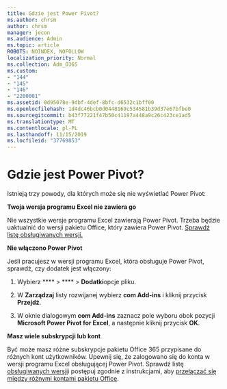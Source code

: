 ```yaml
---
title: Gdzie jest Power Pivot?
ms.author: chrsm
author: chrsm
manager: jecon
ms.audience: Admin
ms.topic: article
ROBOTS: NOINDEX, NOFOLLOW
localization_priority: Normal
ms.collection: Adm_O365
ms.custom:
- "144"
- "145"
- "146"
- "2200001"
ms.assetid: 0d95078e-9dbf-4def-8bfc-d6532c1bff00
ms.openlocfilehash: 1d4dc46bcb0d0448169c534581b39d37e67bfbe0
ms.sourcegitcommit: b43f77221f47b50c41197a448a9c26c423ce1ad5
ms.translationtype: MT
ms.contentlocale: pl-PL
ms.lasthandoff: 11/15/2019
ms.locfileid: "37769853"
---
```

# <a name="where-is-power-pivot"></a>Gdzie jest Power Pivot?

Istnieją trzy powody, dla których może się nie wyświetlać Power Pivot:
  
**Twoja wersja programu Excel nie zawiera go**
  
Nie wszystkie wersje programu Excel zawierają Power Pivot. Trzeba będzie uaktualnić do wersji pakietu Office, który zawiera Power Pivot. [Sprawdź listę obsługiwanych wersji.](https://support.office.com/article/aa64e217-4b6e-410b-8337-20b87e1c2a4b.aspx)
  
**Nie włączono Power Pivot**
  
Jeśli pracujesz w wersji programu Excel, która obsługuje Power Pivot, sprawdź, czy dodatek jest włączony:
  
1. Wybierz **** \> **** \> **Dodatki**opcje pliku.

2. W **Zarządzaj** listy rozwijanej wybierz **com Add-ins** i kliknij przycisk **Przejdź**.

3. W oknie dialogowym **com Add-ins** zaznacz pole wyboru obok pozycji **Microsoft Power Pivot for Excel**, a następnie kliknij przycisk **OK**.

**Masz wiele subskrypcji lub kont**
  
Być może masz różne subskrypcje pakietu Office 365 przypisane do różnych kont użytkowników. Upewnij się, że zalogowano się do konta w wersji programu Excel obsługującej Power Pivot. Sprawdź listę [obsługiwanych wersji](https://support.office.com/article/aa64e217-4b6e-410b-8337-20b87e1c2a4b.aspx)i postępuj zgodnie z instrukcjami, aby [przełączać się między różnymi kontami pakietu Office](https://support.office.com/article/b9582171-fd1f-4284-9846-bdd72bb28426.aspx#BKMK_WebSwitchAccounts).
